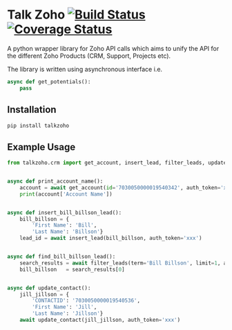 # Talk Zoho [![Build Status](https://travis-ci.org/A2Z-Cloud/Talk-Zoho.svg?branch=master)](https://travis-ci.org/A2Z-Cloud/Talk-Zoho) [![Coverage Status](https://coveralls.io/repos/github/A2Z-Cloud/Talk-Zoho/badge.svg?branch=master)](https://coveralls.io/github/A2Z-Cloud/Talk-Zoho?branch=master)

A python wrapper library for Zoho API calls which aims to unify the API for the different Zoho Products (CRM, Support, Projects etc).

The library is written using asynchronous interface i.e.
```python
async def get_potentials():
    pass
```  

## Installation
```bash
pip install talkzoho
```

## Example Usage
```python
from talkzoho.crm import get_account, insert_lead, filter_leads, update_contact


async def print_account_name():
    account = await get_account(id='7030050000019540342', auth_token='xxx')
    print(account['Account Name'])


async def insert_bill_billson_lead():
    bill_billson = {
        'First Name': 'Bill',
        'Last Name': 'Billson'}
    lead_id = await insert_lead(bill_billson, auth_token='xxx')


async def find_bill_billson_lead():
    search_results = await filter_leads(term='Bill Billson', limit=1, auth_token='xxx')
    bill_billson   = search_results[0]


async def update_contact():
    jill_jillson = {
        'CONTACTID': '7030050000019540536',
        'First Name': 'Jill',
        'Last Name': 'Jillson'}
    await update_contact(jill_jillson, auth_token='xxx')
```
